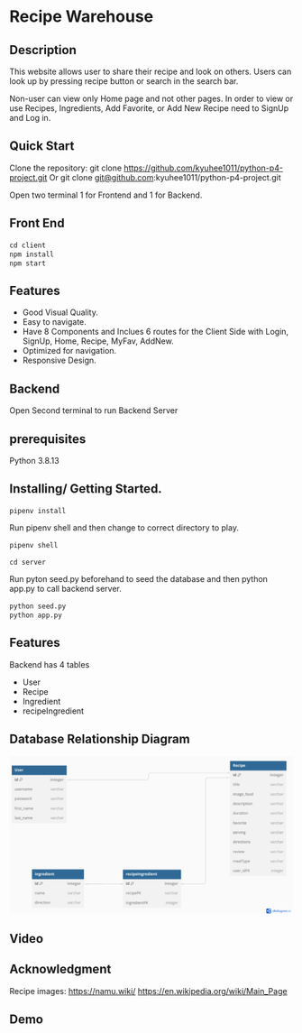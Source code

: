 # Recipe Warehouse

## Description

This website allows user to share their recipe and look on others. Users can look up by pressing recipe button or search in the search bar.

Non-user can view only Home page and not other pages. In order to view or use Recipes, Ingredients, Add Favorite, or Add New Recipe need to SignUp and Log in.

## Quick Start

Clone the repository:
git clone https://github.com/kyuhee1011/python-p4-project.git
Or
git clone git@github.com:kyuhee1011/python-p4-project.git

Open two terminal 1 for Frontend and 1 for Backend.

## Front End

```ubuntu
cd client
npm install
npm start
```

## Features

- Good Visual Quality.
- Easy to navigate.
- Have 8 Components and Inclues 6 routes for the Client Side with Login, SignUp, Home, Recipe, MyFav, AddNew.
- Optimized for navigation.
- Responsive Design.

## Backend

Open Second terminal to run Backend Server

## prerequisites

Python 3.8.13

## Installing/ Getting Started.

```ubuntu
pipenv install
```

Run pipenv shell and then change to correct directory to play.

```ubuntu
pipenv shell
```

```ubuntu
cd server
```

Run pyton seed.py beforehand to seed the database and then python app.py to call backend server.

```ubuntu
python seed.py
python app.py
```

## Features

Backend has 4 tables

- User
- Recipe
- Ingredient
- recipeIngredient

## Database Relationship Diagram

![git hub code](https://github.com/kyuhee1011/python-p4-project/blob/main/client/assets/project%205%20ERD%20.png)

## Video

## Acknowledgment

Recipe images: https://namu.wiki/
https://en.wikipedia.org/wiki/Main_Page

## Demo
